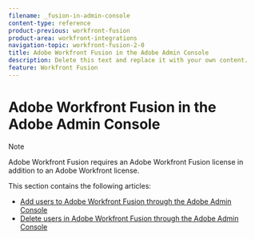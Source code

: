 ```yaml
---
filename: _fusion-in-admin-console
content-type: reference
product-previous: workfront-fusion
product-area: workfront-integrations
navigation-topic: workfront-fusion-2-0
title: Adobe Workfront Fusion in the Adobe Admin Console
description: Delete this text and replace it with your own content.
feature: Workfront Fusion
---
```


# Adobe Workfront Fusion in the Adobe Admin Console

>[!NOTE]
>
>Adobe Workfront Fusion requires an Adobe Workfront Fusion license in addition to an Adobe Workfront license.

This section contains the following articles:

* [Add users to Adobe Workfront Fusion through the Adobe Admin Console](../../workfront-fusion/fusion-in-admin-console/add-fusion-users-admin-console.md) 
* [Delete users in Adobe Workfront Fusion through the Adobe Admin Console](../../workfront-fusion/fusion-in-admin-console/delete-fusion-users-admin-console.md) 


